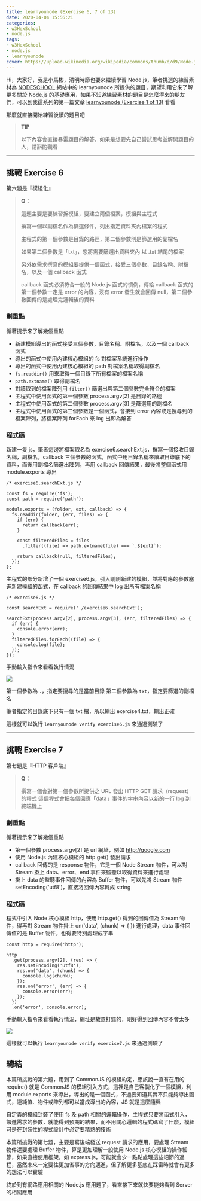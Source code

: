 ```yaml
---
title: learnyounode (Exercise 6, 7 of 13)
date: 2020-04-04 15:56:21
categories:
- w3HexSchool
- node.js
tags:
- w3HexSchool
- node.js
- learnyounode
cover: https://upload.wikimedia.org/wikipedia/commons/thumb/d/d9/Node.js_logo.svg/590px-Node.js_logo.svg.png
---
```


Hi，大家好，我是小馬彬，清明時節也要來繼續學習 Node.js，筆者挑選的練習素材為 [NODESCHOOL](https://nodeschool.io/zh-tw/) 網站中的 learnyounode 所提供的題目，期望利用它來了解更多關於 Node.js 的基礎應用，如果不知道練習素材的題目是怎麼得來的朋友們，可以到我這系列的第一篇文章 [learnyounode (Exercise 1 of 13)](https://littlehorseboy.github.io/2020/03/13/2020-learnyounode-exercise-1/) 看看

那麼就直接開始練習後續的題目吧

> **TIP**
> 
> 以下內容會直接暴雷題目的解答，如果是想要先自己嘗試思考並解開題目的人，請斟酌觀看

---

## 挑戰 Exercise 6

第六題是『模組化』

> **Q：**
> 
> 這題主要是要練習拆模組，要建立兩個檔案，模組與主程式
> 
> 撰寫一個以副檔名作為篩選條件，列出指定資料夾內檔案的程式
> 
> 主程式的第一個參數是目錄的路徑，第二個參數則是篩選用的副檔名
> 
> 如果第二個參數是「txt」，您將需要篩選出資料夾內 以 .txt 結尾的檔案
> 
> 另外依需求撰寫的模組要提供一個函式，接受三個參數，目錄名稱、附檔名，以及一個 callback 函式
>
> callback 函式必須符合一般的 Node.js 函式的慣例，傳給 callback 函式的第一個參數一定是 error 的內容，沒有 error 發生就會回傳 null，第二個參數回傳的是處理完邏輯後的資料

### 劃重點

循著提示來了解幾個重點

* 新建模組導出的函式接受三個參數，目錄名稱、附檔名，以及一個 callback 函式
* 導出的函式中使用內建核心模組的 fs 對檔案系統進行操作
* 導出的函式中使用內建核心模組的 path 對檔案名稱取得副檔名
* `fs.readdir()` 用來取得一個目錄下所有檔案的檔案名稱
* `path.extname()` 取得副檔名
* 對讀取到的檔案陣列用 `filter()` 篩選出與第二個參數完全符合的檔案
* 主程式中使用函式的第一個參數 process.argv[2] 是目錄的路徑
* 主程式中使用函式的第二個參數 process.argv[3] 是篩選用的副檔名
* 主程式中使用函式的第三個參數是一個函式，會接到 error 內容或是搜尋到的檔案陣列，將檔案陣列 forEach 來 log 出即為解答

### 程式碼

新建一隻 js，筆者這邊將檔案取名為 exercise6.searchExt.js，撰寫一個接收目錄名稱，副檔名，callback 三個參數的函式，函式中用目錄名稱來讀取目錄底下的資料，而後用副檔名篩選出陣列，再用 callback 回傳結果，最後將整個函式用 module.exports 導出

```javascript=
/* exercise6.searchExt.js */

const fs = require('fs');
const path = require('path');

module.exports = (folder, ext, callback) => {
  fs.readdir(folder, (err, files) => {
    if (err) {
      return callback(err);
    }
  
    const filteredFiles = files
      .filter((file) => path.extname(file) === `.${ext}`);
  
    return callback(null, filteredFiles);
  });
};
```

主程式的部分新增了一個 exercise6.js，引入剛剛新建的模組，並將對應的參數塞進新建模組的函式，在 callback 的回傳結果中 log 出所有檔案名稱

```javascript=
/* exercise6.js */

const searchExt = require('./exercise6.searchExt');

searchExt(process.argv[2], process.argv[3], (err, filteredFiles) => {
  if (err) {
    console.error(err);
  }
  filteredFiles.forEach((file) => {
    console.log(file);
  });
});
```

手動輸入指令來看看執行情況

![](https://i.imgur.com/BNexl30.png)

第一個參數為 `.`，指定要搜尋的是當前目錄
第二個參數為 `txt`，指定要篩選的副檔名

筆者指定的目錄底下只有一個 txt 檔，所以輸出 exercise4.txt，輸出正確

這樣就可以執行 `learnyounode verify exercise6.js` 來通過測驗了

---

## 挑戰 Exercise 7

第七題是『HTTP 客戶端』

> **Q：**
> 
> 撰寫一個會對第一個參數所提供之 URL 發出 HTTP GET 請求（request）的程式
> 這個程式會把每個回應「data」事件的字串內容以新的一行 log 到終端機上

### 劃重點

循著提示來了解幾個重點

* 第一個參數 process.argv[2] 是 url 網址，例如 http://google.com 
* 使用 Node.js 內建核心模組的 http.get() 發出請求
* callback 回傳的是 response 物件，它是一個 Node Stream 物件，可以對 Stream 掛上 data、error、end 事件來監聽以取得資料來進行處理
* 掛上 data 的監聽事件回傳的內容為 Buffer 物件，可以先將 Stream 物件 setEncoding('utf8')，直接將回傳內容轉成 string 

### 程式碼

程式中引入 Node 核心模組 http，使用 http.get() 得到的回傳值為 Stream 物件，得再對 Stream 物件掛上 on('data', (chunk) => { }) 進行處理，data 事件回傳值的是 Buffer 物件，也得要特別處理成字串

```javascript=
const http = require('http');

http
  .get(process.argv[2], (res) => {
    res.setEncoding('utf8');
    res.on('data', (chunk) => {
      console.log(chunk);
    });
    res.on('error', (err) => {
      console.error(err);
    });
  })
  .on('error', console.error);
```

手動輸入指令來看看執行情況，網址是故意打錯的，剛好得到回傳內容不會太多

![](https://i.imgur.com/6ABReJV.png)

這樣就可以執行 `learnyounode verify exercise7.js` 來通過測驗了

## 總結

本篇所挑戰的第六題，用到了 CommonJS 的模組約定，應該說一直有在用的 require() 就是 CommonJS 的模組引入方式，這裡是自己客製化了一個模組，利用 module.exports 來導出，導出的是一個函式，不過要知道其實不只能夠導出函式，連純值、物件或陣列都可以當成導出的內容，JS 就是這麼隨興

自定義的模組封裝了使用 fs 及 path 相關的邏輯操作，主程式只要將函式引入，餵進需求的參數，就能得到預期的結果，而不用關心邏輯的程式碼寫了什麼，模組可是在封裝性的程式設計中必定要精熟的技術

本篇所挑戰的第七題，主要是寫後端發送 request 請求的應用，要處理 Stream 物件還要處理 Buffer 物件，算是更加理解一般使用 Node.js 核心模組的操作細節，如果直接使用框架，如 express.js，可能就會少一點點處理這些細節的過程，當然未來一定要往更加省事的方向邁進，但了解更多基底在踩雷時就會有更多的想法可以實驗

終於到有網路應用相關的 Node.js 應用題了，看來接下來就快要能夠看到 Server 的相關應用
